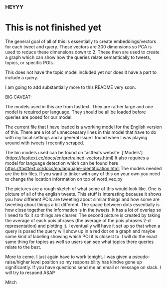 ### HEYYY
# This is not finished yet
The general goal of all of this is essentially to create embeddings/vectors for each tweet and query. These vectors are 300 dimensions so PCA is used to reduce these dimensions down to 2. These then are used to create a graph which can show how the queries relate semantically to tweets, topics, or specific POIs. 

This does not have the topic model included yet nor does it have a part to include a query. 

I am going to add substantially more to this README very soon.

BIG CAVEAT:

The models used in this are from fasttext. They are rather large and one model is required per language. They should be all be loaded before queries are posed for our model. 

The current file that I have loaded is a working model for the English version of this. There are a lot of unneccessary lines in this model that have to do with my local settings and a general issue I found when I was playing around with tweets I recently scraped. 

The bin models used can be found on fasttexts website: ['Models'] (https://fasttext.cc/docs/en/pretrained-vectors.html)
It also requires a model for language detection which can be found here https://fasttext.cc/docs/en/language-identification.html
The models needed are the bin files.
If you want to tinker with any of this on your own you need to change the location information on top of word_vec.py

The pictures are a rough sketch of what some of this would look like. One is picture of all of the english tweets. This stuff is interesting because it shows you how different POIs are tweeting about similar things and how some are tweeting about things a bit different. The space between dots essentially is how close together the information is in the tweets. It has a lot of overlap so I need to fix it so things are clearer. The second picture is created by taking the average of each pois phrases (the average of the pois phrases 2-d representation) and plotting it. I eventually will have it set up so that when a query is posed the query will show up in a red dot on a graph and maybe some kind of labeling showing which POI it is closest to. I will do the exact same thing for topics as well so users can see what topics there queries relate to the best.

More to come. I just again have to work tonight. I was given a pseudo-raise/higher level position so my responsibility has kindve gone up significantly. If you have questions send me an email or message on slack. I will try to respond ASAP



Mitch

